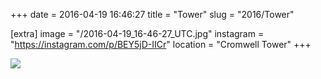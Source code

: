 +++
date = 2016-04-19 16:46:27
title = "Tower"
slug = "2016/Tower"

[extra]
image = "/2016-04-19_16-46-27_UTC.jpg"
instagram = "https://instagram.com/p/BEY5jD-IICr"
location = "Cromwell Tower"
+++

<img src="/2016-04-19_16-46-27_UTC.jpg" />
